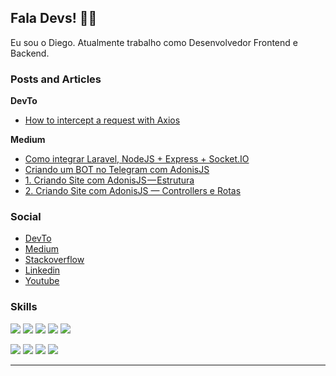 ## Fala Devs! :man_technologist: </center>

Eu sou o Diego. Atualmente trabalho como Desenvolvedor Frontend e Backend.

### Posts and Articles

**DevTo**

- [How to intercept a request with Axios](https://dev.to/deesouza/how-to-cancel-a-request-with-axios-48kg)

**Medium**

- [Como integrar Laravel, NodeJS + Express + Socket.IO](https://medium.com/rocketseat/como-integrar-laravel-nodejs-socket-io-2b06a069b8e3)
- [Criando um BOT no Telegram com AdonisJS](https://www.linkedin.com/pulse/criando-um-bot-telegram-com-adonisjs-diego-souza/?trackingId=F17yvkPoTYiABbSKesZNUw%3D%3D)
- [1. Criando Site com AdonisJS — Estrutura](https://medium.com/@diegoalves_37748/criando-primeiro-site-com-adonisjs-estrutura-e3d4de2f643a)
- [2. Criando Site com AdonisJS — Controllers e Rotas](https://medium.com/@diegoalves_37748/2-criando-site-com-adonisjs-controllers-e-rotas-d3bd275598c0)

### Social

- [DevTo](https://dev.to/deesouza)
- [Medium](https://medium.com/@diegoalves_37748)
- [Stackoverflow](https://pt.stackoverflow.com/users/23919/diego-souza)
- [Linkedin](https://www.linkedin.com/in/deesouza)
- [Youtube](https://www.youtube.com/c/DiegoSouza23)

### Skills

<img src="https://img.shields.io/badge/Tech-Javascript-purple?style=for-the-badge&logo=javascript" /> <img src="https://img.shields.io/badge/Tech-NodeJS-green?style=for-the-badge&logo=node.js" /> <img src="https://img.shields.io/badge/Tech-React-blue?style=for-the-badge&logo=react" /> <img src="https://img.shields.io/badge/Tech-ReactNative-lightgray?style=for-the-badge&logo=react" /> <img src="https://img.shields.io/badge/Tech-Typescript-black?style=for-the-badge&logo=typescript" />

<img src="https://img.shields.io/badge/Tech-Next-lightblue?style=for-the-badge&logo=next.js" /> <img src="https://img.shields.io/badge/Framework-Gatsby-brown?style=for-the-badge&logo=gatsby" /> <img src="https://img.shields.io/badge/Framework-AdonisJS-purple?style=for-the-badge&logo=adonisjs" /> <img src="https://img.shields.io/badge/Tech-Laravel-orange?style=for-the-badge&logo=laravel" />

---
